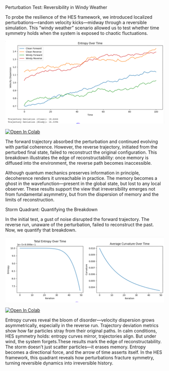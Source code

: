 Perturbation Test: Reversibility in Windy Weather

To probe the resilience of the HES framework, we introduced localized perturbations—random velocity kicks—midway through a reversible simulation. This “windy weather” scenario allowed us to test whether time symmetry holds when the system is exposed to chaotic fluctuations.


![Figure 1: Perturbation Test](Figures/Pert002.png)

[![Open In Colab](https://colab.research.google.com/assets/colab-badge.svg)](https://colab.research.google.com/github/chrishg23-jpg/HES-benchmark/blob/main/PerturbationHES002.ipynb)

The forward trajectory absorbed the perturbation and continued evolving with partial coherence. However, the reverse trajectory, initiated from the perturbed final state, failed to reconstruct the original configuration. This breakdown illustrates the edge of reconstructability: once memory is diffused into the environment, the reverse path becomes inaccessible.

Although quantum mechanics preserves information in principle, decoherence renders it unreachable in practice. The memory becomes a ghost in the wavefunction—present in the global state, but lost to any local observer. These results support the view that irreversibility emerges not from fundamental asymmetry, but from the dispersion of memory and the limits of reconstruction.

Storm Quadrant: Quantifying the Breakdown

In the initial test, a gust of noise disrupted the forward trajectory. The reverse run, unaware of the perturbation, failed to reconstruct the past. Now, we quantify that breakdown.

![Figure 1: Forwards Evolurtion](Figures/Time001.png)

[![Open In Colab](https://colab.research.google.com/assets/colab-badge.svg)](https://colab.research.google.com/github/chrishg23-jpg/HES-benchmark/blob/main/Times_Arrow.ipynb)

Entropy curves reveal the bloom of disorder—velocity dispersion grows asymmetrically, especially in the reverse run. Trajectory deviation metrics show how far particles stray from their original paths. In calm conditions, HES symmetry holds: entropy curves mirror, trajectories align. But under wind, the system forgets.These results mark the edge of reconstructability. The storm doesn’t just scatter particles—it erases memory. Entropy becomes a directional force, and the arrow of time asserts itself. In the HES framework, this quadrant reveals how perturbations fracture symmetry, turning reversible dynamics into irreversible history.
